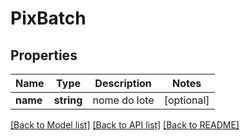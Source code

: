 # PixBatch

## Properties
Name | Type | Description | Notes
------------ | ------------- | ------------- | -------------
**name** | **string** | nome do lote | [optional] 

[[Back to Model list]](../../README.md#documentation-for-models) [[Back to API list]](../../README.md#documentation-for-api-endpoints) [[Back to README]](../../README.md)

